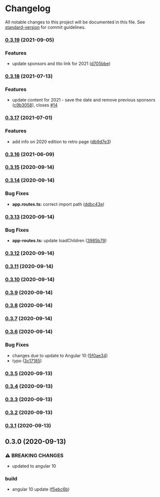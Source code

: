 # Changelog

All notable changes to this project will be documented in this file. See [standard-version](https://github.com/conventional-changelog/standard-version) for commit guidelines.

### [0.3.19](https://gitlab.com/asoler-www/socrates-franken-day/website/compare/v0.3.18...v0.3.19) (2021-09-05)


### Features

* update sponsors and tito link for 2021 ([d705bbe](https://gitlab.com/asoler-www/socrates-franken-day/website/commit/d705bbee41d962d6b7cb4fbf67560534be05e9f8))

### [0.3.18](https://gitlab.com/asoler-www/socrates-franken-day/website/compare/v0.3.17...v0.3.18) (2021-07-13)


### Features

* update content for 2021 - save the date and remove previous sponsors ([c9b3058](https://gitlab.com/asoler-www/socrates-franken-day/website/commit/c9b3058f823041d3a1f9291e5c38dd04200906d0)), closes [#14](https://gitlab.com/asoler-www/socrates-franken-day/website/issues/14)

### [0.3.17](https://gitlab.com/asoler-www/socrates-franken-day/website/compare/v0.3.16...v0.3.17) (2021-07-01)


### Features

* add info on 2020 edition to retro page ([db9d7e3](https://gitlab.com/asoler-www/socrates-franken-day/website/commit/db9d7e37cd57d251d8c6df49bab452aba1920cfa))

### [0.3.16](https://gitlab.com/asoler-www/socrates-franken-day/website/compare/v0.3.15...v0.3.16) (2021-06-09)

### [0.3.15](https://gitlab.com/asoler-www/socrates-franken-day/website/compare/v0.3.14...v0.3.15) (2020-09-14)

### [0.3.14](https://gitlab.com/asoler-www/socrates-franken-day/website/compare/v0.3.13...v0.3.14) (2020-09-14)


### Bug Fixes

* **app.routes.ts:** correct import path ([ddbc43e](https://gitlab.com/asoler-www/socrates-franken-day/website/commit/ddbc43ed3818a8e38b949864d96e68bdfe8dbfad))

### [0.3.13](https://gitlab.com/asoler-www/socrates-franken-day/website/compare/v0.3.12...v0.3.13) (2020-09-14)


### Bug Fixes

* **app-routes.ts:** update loadChildren ([3985b79](https://gitlab.com/asoler-www/socrates-franken-day/website/commit/3985b798cf7de1e1b749cb9aa18ce65c5a7f8be8))

### [0.3.12](https://gitlab.com/asoler-www/socrates-franken-day/website/compare/v0.3.11...v0.3.12) (2020-09-14)

### [0.3.11](https://gitlab.com/asoler-www/socrates-franken-day/website/compare/v0.3.10...v0.3.11) (2020-09-14)

### [0.3.10](https://gitlab.com/asoler-www/socrates-franken-day/website/compare/v0.3.9...v0.3.10) (2020-09-14)

### [0.3.9](https://gitlab.com/asoler-www/socrates-franken-day/website/compare/v0.3.8...v0.3.9) (2020-09-14)

### [0.3.8](https://gitlab.com/asoler-www/socrates-franken-day/website/compare/v0.3.7...v0.3.8) (2020-09-14)

### [0.3.7](https://gitlab.com/asoler-www/socrates-franken-day/website/compare/v0.3.6...v0.3.7) (2020-09-14)

### [0.3.6](https://gitlab.com/asoler-www/socrates-franken-day/website/compare/v0.3.5...v0.3.6) (2020-09-14)


### Bug Fixes

* changes due to update to Angular 10 ([5f0ae34](https://gitlab.com/asoler-www/socrates-franken-day/website/commit/5f0ae34b5ae428face3b8e4173d5a41ea32d8df1))
* typo ([3c17185](https://gitlab.com/asoler-www/socrates-franken-day/website/commit/3c17185dcf4a8efdd1b239cea3e63ed9138cb480))

### [0.3.5](https://gitlab.com/asoler-www/socrates-franken-day/website/compare/v0.3.4...v0.3.5) (2020-09-13)

### [0.3.4](https://gitlab.com/asoler-www/socrates-franken-day/website/compare/v0.3.3...v0.3.4) (2020-09-13)

### [0.3.3](https://gitlab.com/asoler-www/socrates-franken-day/website/compare/v0.3.2...v0.3.3) (2020-09-13)

### [0.3.2](https://gitlab.com/asoler-www/socrates-franken-day/website/compare/v0.3.1...v0.3.2) (2020-09-13)

### [0.3.1](https://gitlab.com/asoler-www/socrates-franken-day/website/compare/v0.3.0...v0.3.1) (2020-09-13)

## 0.3.0 (2020-09-13)


### ⚠ BREAKING CHANGES

* updated to angular 10

### build

* angular 10 update ([f5ebc6b](https://gitlab.com/asoler-www/socrates-franken-day/website/commit/f5ebc6b71456c18373eca5ca6d63411ad3475ea3))
